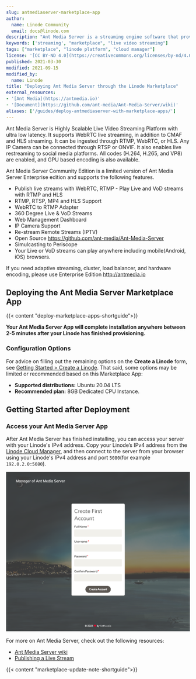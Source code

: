 ```yaml
---
slug: antmediaserver-marketplace-app
author:
  name: Linode Community
  email: docs@linode.com
description: "Ant Media Server is a streaming engine software that provides low latency streaming in the cloud using WebRTC technology. Learn how to deploy Ant Media Server with Linode Marketplace Apps."
keywords: ['streaming', "marketplace", "live video streaming"]
tags: ["marketplace", "linode platform", "cloud manager"]
license: '[CC BY-ND 4.0](https://creativecommons.org/licenses/by-nd/4.0)'
published: 2021-03-30
modified: 2021-09-15
modified_by:
  name: Linode
title: "Deploying Ant Media Server through the Linode Marketplace"
external_resources:
- '[Ant Media](https://antmedia.io)'
- '[Document](https://github.com/ant-media/Ant-Media-Server/wiki)'
aliases: ['/guides/deploy-antmediaserver-with-marketplace-apps/']
---
```


Ant Media Server is Highly Scalable Live Video Streaming Platform with ultra low latency. It supports WebRTC live streaming, in addition to CMAF and HLS streaming. It can be ingested through RTMP, WebRTC, or HLS. Any IP Camera can be connected through RTSP or ONVIF. It also enables live restreaming to social media platforms. All codes (H.264, H.265, and VP8) are enabled, and GPU based encoding is also available.

Ant Media Server Community Edition is a limited version of Ant Media Server Enterprise edition and supports the following features.

* Publish live streams with WebRTC, RTMP - Play Live and VoD streams with RTMP and HLS
* RTMP, RTSP, MP4 and HLS Support
* WebRTC to RTMP Adapter
* 360 Degree Live & VoD Streams
* Web Management Dashboard
* IP Camera Support
* Re-stream Remote Streams (IPTV)
* Open Source https://github.com/ant-media/Ant-Media-Server
* Simulcasting to Periscope
* Your Live or VoD streams can play anywhere including mobile(Android, iOS) browsers.

If you need adaptive streaming, cluster, load balancer, and hardware encoding, please use Enterprise Edition http://antmedia.io

## Deploying the Ant Media Server Marketplace App

{{< content "deploy-marketplace-apps-shortguide">}}

**Your Ant Media Server App will complete installation anywhere between 2-5 minutes after your Linode has finished provisioning.**

### Configuration Options

For advice on filling out the remaining options on the **Create a Linode** form, see [Getting Started > Create a Linode](/docs/guides/getting-started/#create-a-linode). That said, some options may be limited or recommended based on this Marketplace App:

- **Supported distributions:** Ubuntu 20.04 LTS
- **Recommended plan:** 8GB Dedicated CPU Instance.

## Getting Started after Deployment

### Access your Ant Media Server App
After Ant Media Server has finished installing, you can access your server with your Linode's IPv4 address. Copy your Linode’s IPv4 address from the [Linode Cloud Manager](https://cloud.linode.com), and then connect to the server from your browser using your Linode's IPv4 address and port `5080`(for example `192.0.2.0:5080`).

![antmediaserver.png 'Ant Media Server account creation page.'](antmediaserver.png)

For more on Ant Media Server, check out the following resources:

- [Ant Media Server wiki](https://github.com/ant-media/Ant-Media-Server/wiki)
- [Publishing a Live Stream](https://github.com/ant-media/Ant-Media-Server/wiki/Publishing-Live-Streams)


<!-- the following shortcode informs the user that Linode does not provide automatic updates to the Marketplace app, and that the user is responsible for the security and longevity of the installation. -->
{{< content "marketplace-update-note-shortguide">}}